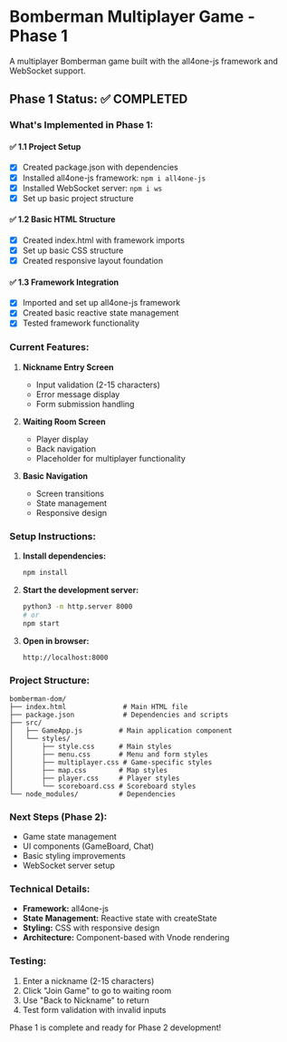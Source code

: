 # Bomberman Multiplayer Game - Phase 1

A multiplayer Bomberman game built with the all4one-js framework and WebSocket support.

## Phase 1 Status: ✅ COMPLETED

### What's Implemented in Phase 1:

#### ✅ 1.1 Project Setup
- [x] Created package.json with dependencies
- [x] Installed all4one-js framework: `npm i all4one-js`
- [x] Installed WebSocket server: `npm i ws`
- [x] Set up basic project structure

#### ✅ 1.2 Basic HTML Structure
- [x] Created index.html with framework imports
- [x] Set up basic CSS structure
- [x] Created responsive layout foundation

#### ✅ 1.3 Framework Integration
- [x] Imported and set up all4one-js framework
- [x] Created basic reactive state management
- [x] Tested framework functionality

### Current Features:

1. **Nickname Entry Screen**
   - Input validation (2-15 characters)
   - Error message display
   - Form submission handling

2. **Waiting Room Screen**
   - Player display
   - Back navigation
   - Placeholder for multiplayer functionality

3. **Basic Navigation**
   - Screen transitions
   - State management
   - Responsive design

### Setup Instructions:

1. **Install dependencies:**
   ```bash
   npm install
   ```

2. **Start the development server:**
   ```bash
   python3 -m http.server 8000
   # or
   npm start
   ```

3. **Open in browser:**
   ```
   http://localhost:8000
   ```

### Project Structure:

```
bomberman-dom/
├── index.html              # Main HTML file
├── package.json            # Dependencies and scripts
├── src/
│   ├── GameApp.js         # Main application component
│   └── styles/
│       ├── style.css      # Main styles
│       ├── menu.css       # Menu and form styles
│       ├── multiplayer.css # Game-specific styles
│       ├── map.css        # Map styles
│       ├── player.css     # Player styles
│       └── scoreboard.css # Scoreboard styles
└── node_modules/          # Dependencies
```

### Next Steps (Phase 2):

- Game state management
- UI components (GameBoard, Chat)
- Basic styling improvements
- WebSocket server setup

### Technical Details:

- **Framework:** all4one-js
- **State Management:** Reactive state with createState
- **Styling:** CSS with responsive design
- **Architecture:** Component-based with Vnode rendering

### Testing:

1. Enter a nickname (2-15 characters)
2. Click "Join Game" to go to waiting room
3. Use "Back to Nickname" to return
4. Test form validation with invalid inputs

Phase 1 is complete and ready for Phase 2 development! 
